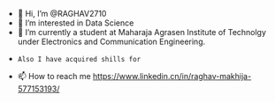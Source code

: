 - 👋 Hi, I’m @RAGHAV2710
- 👀 I’m interested in Data Science
- 🌱 I’m currently a student at Maharaja Agrasen Institute of Technolgy under Electronics and Communication Engineering.
-     Also I have acquired shills for 
- 📫 How to reach me https://www.linkedin.cn/in/raghav-makhija-577153193/

<!---
RAGHAV2710/RAGHAV2710 is a ✨ special ✨ repository because its `README.md` (this file) appears on your GitHub profile.
You can click the Preview link to take a look at your changes.
--->
